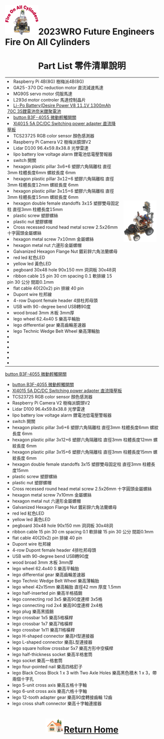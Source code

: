![LOGO](../../other/img/logo.png)2023WRO Future Engineers Fire On All Cylinders  
=====
# <div align="center">Part List 零件清單說明</div> 
<div align="center">
<table >
  <tr>
    <td ><li>Raspberry Pi 4B(8G) 樹梅派4B(8G)</li>
        <li>GA25-370 DC reduction motor 直流減速馬達</li>  
        <li>MG90S servo motor 伺服馬達</li>
        <li>L293d motor controler 馬達控制晶片 </li>
        <li><a href="https://shopee.tw/%E9%A3%9B%E6%8F%9A%E6%A8%A1%E5%9E%8B-DP-V8-11.1v-14.8V-3S-4S-1300-1850mAh-35C-70C-%E7%AC%AC%E4%BA%8C%E4%BB%A3%E5%A5%88%E7%B1%B3%E9%8B%B0%E8%81%9A%E9%9B%BB%E6%B1%A0-i.59305572.6676356304?sp_atk=48cbc214-26ac-494a-a877-24f73c019b07&xptdk=48cbc214-26ac-494a-a877-24f73c019b07" target="_blank"> Li-Po Battery(Desire Power V8 11.1V 1300mAh 70C 3S鋰電池奈米鋰聚電池</a></li>
        <li><a href="https://shopee.tw/%E3%80%90UCI%E9%9B%BB%E5%AD%90%E3%80%91(H-2)-B3F-4055-%E5%BE%AE%E5%8B%95%E8%BC%95%E8%A7%B8%E9%96%8B%E9%97%9C-B3F-4055-%E6%8C%89%E9%8D%B5%E6%8C%89%E9%88%95-12*12*7.3mm-%E6%AD%90%E5%A7%86%E9%BE%8D-i.2305548.884717680?sp_atk=00e56487-9966-47a3-96d5-d666fa4755e4&xptdk=00e56487-9966-47a3-96d5-d666fa4755e4" target="_blank"> button  B3F-4055 微動輕觸開關</a></li>
        <li><a href="https://components101.com/modules/xl4015-dc-dc-converter-module" target="_blank"> Xl4015 5A DC/DC Switching power adapter 直流降壓板</a></li>
        <li>TCS23725 RGB color sensor 顏色感測器 </li>
        <li>Raspberry Pi Camera V2 樹梅派鏡頭V2 </li>
        <li>Lidar D100 96.4x59.8x38.8 光學雷達 </li>
        <li>lipo battery low voltage alarm 鋰電池低電壓警報器 </li>
        <li>switch 開關 </li>
        <li>hexagon plastic pillar 3x6+6 塑膠六角隔離柱 直徑3mm 柱體長度6mm 螺紋長度 6mm </li>
        <li>hexagon plastic pillar 3x12+6 塑膠六角隔離柱 直徑3mm 柱體長度12mm 螺紋長度 6mm </li>
        <li>hexagon plastic pillar 3x15+6 塑膠六角隔離柱 直徑3mm 柱體長度15mm 螺紋長度 6mm </li>
        <li>hexagon double female standoffs 3x15 塑膠雙母固定柱 直徑3mm 柱體長度15mm </li>
        <li>plastic screw 塑膠螺絲 </li>
        <li>plastic nut 塑膠螺帽 </li>
        <li>Cross recessed round head metal screw 2.5x26mm 十字圓頭金屬螺絲 </li>
        <li>hexagon metal screw 7x10mm 金屬螺絲 </li>
        <li>hexagon metal nut 六邊形金屬螺帽 </li>
        <li>Galvanized Hexagon Flange Nut 鍍彩鋅六角法蘭螺母 </li>
        <li>red led 紅色LED </li>
        <li>yellow led 黃色LED </li>
        <li>pegboard 30x48 hole 90x150 mm 洞洞板 30x48洞 </li>
        <li>ribbon cable 15 pin 30 cm spacing 0.1 軟排線 15 pin 30 公分 間距0.1mm </li>
        <li>flat cable 40(20x2) pin 排線 40 pin </li>
        <li>Dupont wire 杜邦線 </li>
        <li>4-row Dupont female header 4排杜邦母頭 </li>
        <li>USB with 90-degree bend USB轉90度 </li>
        <li>wood broad 3mm 木板 3mm厚 </li>
        <li>lego wheel 62.4x40 S 樂高平輪胎 </li>
        <li>lego differential gear 樂高齒輪差速器 </li>
        <li>lego Technic Wedge Belt Wheel 樂高薄輪胎 </li>
        <li> </li>
        <li> </li>
        <li> </li>
        <li> </li>
        <li> </li>
        <li> </li>
    </td>
    <td>
    <img src="./img/car_view.png" alt="car view" width="200">   
    </td>
  </tr>
</table>
</div>


<a href=" " target="_blank"> button  B3F-4055 微動輕觸開關</a></li>




















- [button  B3F-4055 微動輕觸開關](https://shopee.tw/%E3%80%90UCI%E9%9B%BB%E5%AD%90%E3%80%91(H-2)-B3F-4055-%E5%BE%AE%E5%8B%95%E8%BC%95%E8%A7%B8%E9%96%8B%E9%97%9C-B3F-4055-%E6%8C%89%E9%8D%B5%E6%8C%89%E9%88%95-12*12*7.3mm-%E6%AD%90%E5%A7%86%E9%BE%8D-i.2305548.884717680?sp_atk=00e56487-9966-47a3-96d5-d666fa4755e4&xptdk=00e56487-9966-47a3-96d5-d666fa4755e4)  
- [Xl4015 5A DC/DC Switching power adapter 直流降壓板](https://components101.com/modules/xl4015-dc-dc-converter-module)  
- TCS23725 RGB color sensor 顏色感測器  
- Raspberry Pi Camera V2 樹梅派鏡頭V2  
- Lidar D100 96.4x59.8x38.8 光學雷達
- lipo battery low voltage alarm 鋰電池低電壓警報器
- switch 開關  
- hexagon plastic pillar 3x6+6 塑膠六角隔離柱 直徑3mm 柱體長度6mm 螺紋長度 6mm   
- hexagon plastic pillar 3x12+6 塑膠六角隔離柱 直徑3mm 柱體長度12mm 螺紋長度 6mm  
- hexagon plastic pillar 3x15+6 塑膠六角隔離柱 直徑3mm 柱體長度15mm 螺紋長度 6mm  
- hexagon double female standoffs 3x15 塑膠雙母固定柱 直徑3mm 柱體長度15mm  
- plastic screw 塑膠螺絲  
- plastic nut 塑膠螺帽  
- Cross recessed round head metal screw 2.5x26mm 十字圓頭金屬螺絲  
- hexagon metal screw 7x10mm 金屬螺絲  
- hexagon metal nut 六邊形金屬螺帽
- Galvanized Hexagon Flange Nut 鍍彩鋅六角法蘭螺母  
- red led 紅色LED  
- yellow led 黃色LED  
- pegboard 30x48 hole 90x150 mm 洞洞板 30x48洞  
- ribbon cable 15 pin 30 cm spacing 0.1 軟排線 15 pin 30 公分 間距0.1mm  
- flat cable 40(20x2) pin 排線 40 pin   
- Dupont wire 杜邦線 
- 4-row Dupont female header 4排杜邦母頭  
- USB with 90-degree bend USB轉90度   
- wood broad 3mm 木板 3mm厚  
- lego wheel 62.4x40 S 樂高平輪胎  
- lego differential gear 樂高齒輪差速器  
- lego Technic Wedge Belt Wheel 樂高薄輪胎  
- lego wheel 42x15mm 樂高輪胎 直徑42 mm 厚度 1.5mm  
- lego half-inserted pin 樂高半格插銷  
- lego connecting rod 3x5 樂高90度連桿 3x5格  
- lego connecting rod 2x4 樂高90度連桿 2x4格  
- lego plug 樂高黑插銷  
- lego crossbar 1x5 樂高5格橫桿  
- lego crossbar 1x7 樂高7格橫桿  
- lego crossbar 1x11 樂高11格橫桿  
- lego H-shaped connector 樂高H型連接器  
- lego L-shaped connector 樂高L型連接器  
- lego square hollow crossbar 5x7 樂高方形中空橫桿  
- lego half-thickness socket 樂高半格套筒  
- lego socket 樂高一格套筒  
- lego four-pointed nail 樂高四格釘子  
- lego Black Cross Block 1 x 3 with Two Axle Holes 樂高黑色積木 1 x 3，帶兩個十字孔  
- lego 5-unit cross axis 樂高五格十字軸  
- lego 6-unit cross axis 樂高六格十字軸  
- lego 12-tooth adapter gear 樂高90度轉接齒輪 12齒  
- lego cross shaft connector 樂高十字軸連接器    

# <div align="center">![HOME](../../other/img/Home.png)[Return Home](../../)</div>  
